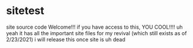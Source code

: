 # sitetest
site source code
Welcome!!! 
if you have access to this, YOU COOL!!!!
uh yeah it has all the important site files for my revival (which still exists as of 2/23/2021)
i will release this once site is uh dead
